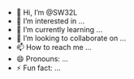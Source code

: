 - 👋 Hi, I’m @SW32L
- 👀 I’m interested in ...
- 🌱 I’m currently learning ...
- 💞️ I’m looking to collaborate on ...
- 📫 How to reach me ...
- 😄 Pronouns: ...
- ⚡ Fun fact: ...

<!---
SW32L/SW32L is a ✨ special ✨ repository because its `README.md` (this file) appears on your GitHub profile.
You can click the Preview link to take a look at your changes.
--->
